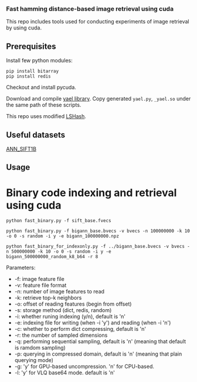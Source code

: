 ### Fast hamming distance-based image retrieval using cuda

This repo includes tools used for conducting experiments of image retrieval by using cuda.

## Prerequisites

Install few python modules:

	pip install bitarray
	pip install redis
	
Checkout and install pycuda.

Download and compile [yael library](https://gforge.inria.fr/projects/yael). Copy generated `yael.py`, `_yael.so` under the same path of these scripts.

This repo uses modified [LSHash](https://github.com/kayzh/LSHash).

## Useful datasets

[ANN_SIFT1B](http://corpus-texmex.irisa.fr/)


## Usage


# Binary code indexing and retrieval using cuda

	python fast_binary.py -f sift_base.fvecs

	python fast_binary.py -f bigann_base.bvecs -v bvecs -n 100000000 -k 10 -o 0 -s random -i y -e bigann_100000000.npz

    python fast_binary_for_indexonly.py -f ../bigann_base.bvecs -v bvecs -n 500000000 -k 10 -o 0 -s random -i y -e bigann_500000000_random_k8_b64 -r 8

Parameters:

* -f: image feature file
* -v: feature file format
* -n: number of image features to read
* -k: retrieve top-k neighbors
* -o: offset of reading features (begin from offset)
* -s: storage method (dict, redis, random)
* -i: whether runing indexing (y/n), default is 'n'
* -e: indexing file for writing (when -i 'y') and reading (when -i 'n')
* -c: whether to perform dict compressing, default is 'n'
* -r: the number of sampled dimensions
* -q: performing sequential sampling, default is 'n' (meaning that default is ramdom sampling)
* -p: querying in compressed domain, default is 'n' (meaning that plain querying mode)
* -g: 'y' for GPU-based uncompression. 'n' for CPU-based.
* -l: 'y' for VLQ base64 mode. default is 'n'




